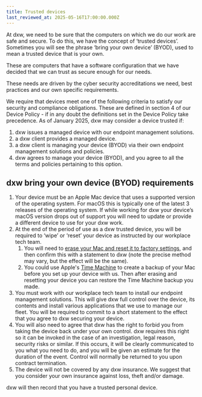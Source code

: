 ```yaml
---
title: Trusted devices
last_reviewed_at: 2025-05-16T17:00:00.000Z
---
```

At dxw, we need to be sure that the computers on which we do our work are safe and secure. To do this, we have the concept of ‘trusted devices’. Sometimes you will see the phrase ‘bring your own device’ (BYOD), used to mean a trusted device that is your own.

These are computers that have a software configuration that we have decided that we can trust as secure enough for our needs. 

These needs are driven by the cyber security accreditations we need, best practices and our own specific requirements.

We require that devices meet one of the following criteria to satisfy our security and compliance obligations. These are defined in section 4 of our Device Policy - if in any doubt the definitions set in the Device Policy take precedence. As of January 2025, dxw may consider a device trusted if:

1. dxw issues a managed device with our endpoint management solutions.
2. a dxw client provides a managed device.
3. a dxw client is managing your device (BYOD) via their own endpoint management solutions and policies. 
4. dxw agrees to manage your device (BYOD), and you agree to all the terms and policies pertaining to this option.

## dxw bring your own device (BYOD) requirements

1. Your device must be an Apple Mac device that uses a supported version of the operating system. For macOS this is typically one of the latest 3 releases of the operating system. If while working for dxw your device’s macOS version drops out of support you will need to update or provide a different device to use for your dxw work.
2. At the end of the period of use as a dxw trusted device, you will be required to ‘wipe’ or ‘reset’ your device as instructed by our workplace tech team. 
   1. You will need to [erase your Mac and reset it to factory settings](https://support.apple.com/en-gb/102664), and then confirm this with a statement to dxw (note the precise method may vary, but the effect will be the same).
   2. You could use Apple's [Time Machine](https://support.apple.com/en-gb/guide/mac-help/mh14037/mac) to create a backup of your Mac before you set up your device with us. Then after erasing and resetting your device you can restore the Time Machine backup you made.
3. You must work with our workplace tech team to install our endpoint management solutions. This will give dxw full control over the device, its contents and install various applications that we use to manage our fleet. You will be required to commit to a short statement to the effect that you agree to dxw securing your device. 
4. You will also need to agree that dxw has the right to forbid you from taking the device back under your own control. dxw requires this right so it can be invoked in the case of an investigation, legal reason, security risks or similar. If this occurs, it will be clearly communicated to you what you need to do, and you will be given an estimate for the duration of the event. Control will normally be returned to you upon contract termination. 
5. The device will not be covered by any dxw insurance. We suggest that you consider your own insurance against loss, theft and/or damage.

dxw will then record that you have a trusted personal device.